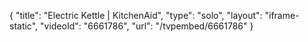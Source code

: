 {
    "title": "Electric Kettle | KitchenAid",
    "type": "solo",
    "layout": "iframe-static",
    "videoId": "6661786",
    "url": "\/tvpembed\/6661786"
}
